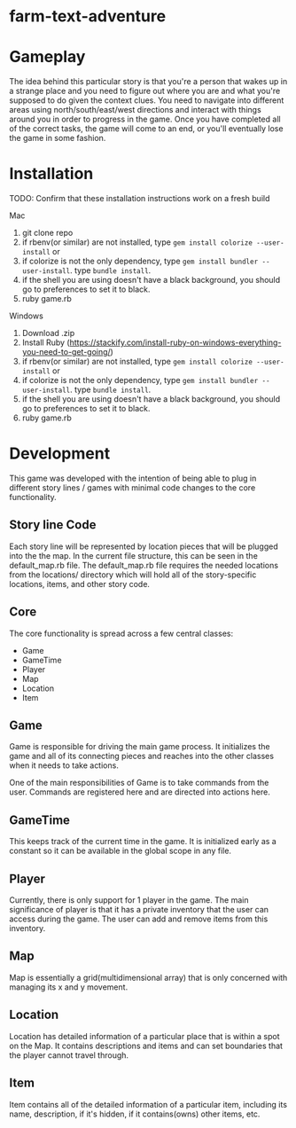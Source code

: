 # farm-text-adventure

# Gameplay

The idea behind this particular story is that you're a person that wakes up in a strange place and you need to
figure out where you are and what you're supposed to do given the context clues. You need to navigate into different areas
using north/south/east/west directions and interact with things around you in order to progress in the game. Once you have
completed all of the correct tasks, the game will come to an end, or you'll eventually lose the game in some fashion.

# Installation

TODO: Confirm that these installation instructions work on a fresh build

Mac

1.  git clone repo
2.  if rbenv(or similar) are not installed, type `gem install colorize --user-install`
    or
3.  if colorize is not the only dependency, type `gem install bundler --user-install`. type `bundle install`.
4.  if the shell you are using doesn't have a black background, you should go to preferences to set it to black.
5.  ruby game.rb

Windows

1.  Download .zip
2.  Install Ruby (https://stackify.com/install-ruby-on-windows-everything-you-need-to-get-going/)
3.  if rbenv(or similar) are not installed, type `gem install colorize --user-install`
    or
4.  if colorize is not the only dependency, type `gem install bundler --user-install`. type `bundle install`.
5.  if the shell you are using doesn't have a black background, you should go to preferences to set it to black.
6.  ruby game.rb

# Development

This game was developed with the intention of being able to plug in different story lines / games with
minimal code changes to the core functionality.

## Story line Code

Each story line will be represented by location pieces that will be plugged into the the map. In the current file structure,
this can be seen in the default_map.rb file. The default_map.rb file requires the needed locations from the locations/ directory which will hold all of the story-specific locations, items, and other story code.

## Core

The core functionality is spread across a few central classes:

- Game
- GameTime
- Player
- Map
- Location
- Item

## Game

Game is responsible for driving the main game process. It initializes the game and all of its connecting pieces and reaches into the other classes when it needs to take actions.

One of the main responsibilities of Game is to take commands from the user. Commands are registered here and are directed into actions here.

## GameTime

This keeps track of the current time in the game. It is initialized early as a constant so it can be available in the global scope in any file.

## Player

Currently, there is only support for 1 player in the game. The main significance of player is that it has a private inventory that the user can access during the game. The user can add and remove items from this inventory.

## Map

Map is essentially a grid(multidimensional array) that is only concerned with managing its x and y movement.

## Location

Location has detailed information of a particular place that is within a spot on the Map. It contains descriptions and items and can set boundaries that the player cannot travel through.

## Item

Item contains all of the detailed information of a particular item, including its name, description, if it's hidden, if it contains(owns) other items, etc.
